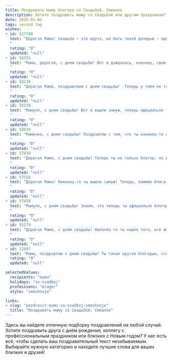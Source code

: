 ```yaml
---
title: Поздравить маму блогера со Свадьбой. Смешное
description: Хотите поздравить маму со Свадьбой или другим праздником? Наш ИИ создаст незабываемое поздравление, а вы обязательно выделитесь среди других.  
date: 2025-01-02
tags: second tag
wishes:
- id: 127708
  text: "Дорогая Мама! Свадьба – это круто, но быть твоей дочерью – ещё круче!  Надеюсь, твой блогерский опыт поможет тебе ловко управлять семейным бюджетом и создавать шедевры не только в ленте Инстаграма, но и на кухне!  Желаю вам с (имя супруга) океана счастья, горы любви и чтобы свадебный торт был настолько вкусным, что все лайки Инстаграма покажутся вам мелочью!  Счастья вам, родная!
  "
  rating: "0"
  updated: "null"
- id: 58355
  text: "Мама, дорогая, с днем свадьбы! Вот и дождалась, наконец, свою персональную блогершу, которая будет делиться с миром твоей мудростью и рецептами!  🥂🎉  😄
  "
  rating: "0"
  updated: "null"
- id: 58238
  text: "Дорогая Мама, поздравляем с днем свадьбы!  Теперь у тебя не только миллионы подписчиков, но и постоянный спутник жизни, который будет терпеть твои селфи и спонтанные эфиры! 😂🥰 Желаем вам яркой семейной жизни, полных блога лайков и, конечно же, много-много счастья! 🥂💋
  "
  rating: "0"
  updated: "null"
- id: 58138
  text: "Мамуля, с днем свадьбы! Вот и вышли замуж, теперь официально - блогер в замужестве! Пусть ваш блог пополняется только счастливыми историями, а алгоритмы Instagram  всегда благоволят к вашим постам! 🥳🥂
  "
  rating: "0"
  updated: "null"
- id: 58038
  text: "Мамочка, с днем свадьбы! Поздравляю с тем, что ты наконец-то нашла того, кто будет терпеть твои бесконечные селфи и лайки на сторис! 😉 Пусть ваша семейная жизнь будет такой же яркой и захватывающей, как твои блогерские видео!
  "
  rating: "0"
  updated: "null"
- id: 57938
  text: "Дорогая Мама, с днем свадьбы! Теперь ты не только блогер, но и замужняя женщина! Надеюсь, муж не мешает тебе снимать крутые ролики, а твоя аудитория будет еще больше обожать твою семью! Желаем вам счастья, любви и, конечно, много лайков на ваших совместных фото! 🎉💕
  "
  rating: "0"
  updated: "null"
- id: 57558
  text: "Дорогая Мама! Наконец-то ты вышла замуж! Теперь, помимо блога, тебе предстоит вести еще одно шоу - семейную жизнь. Желаю тебе, чтобы лайки и репосты от мужа были не менее активными, чем от подписчиков, а комментарии - только позитивные, без троллинга!
  "
  rating: "0"
  updated: "null"
- id: 57458
  text: "Мамуля, с днем свадьбы! Знаем, что теперь ты официально блогер в сфере семейной жизни! Желаем, чтобы твой блог был наполнен только счастливыми моментами, красивыми сторис и лайками от милых подписчиков (в лице мужа, конечно). 😉
  "
  rating: "0"
  updated: "null"
- id: 55279
  text: "Дорогая Мама, с днем свадьбы! Наконец-то ты нашла того, кто вытерпел твои бесконечные селфи-сессии и стоически просматривал твои #sponsored посты! Желаем вам долгих лет счастливой жизни, полных лайков, комментариев и, конечно же, вкусных \"рекламных\" ужинов! 😉
  "
  rating: "0"
  updated: "null"
- id: 12067
  text: "Мама, поздравляю с днем свадьбы! Ты такая крутая блогерша, что даже свадьба у тебя на канале! Пусть твои ролики будут такими же яркими и успешными, как твоя любовь! И помни, если что-то пойдет не так, ты всегда сможешь отредактировать свою жизнь, как видео! С днем свадьбы, мам! Ты - моя суперзвезда!"
  rating: "0"
  updated: "null"

selectedValues:
  recipients: "mamu"
  holidays: "so-svadboj"
  professions: "bloger"
  style: "smeshnoje"

links:
- slug: "pozdravit-mamu-so-svadboj-smeshnoje"
  title: "Поздравить маму со Свадьбой. Смешное"
---
```


Здесь вы найдете отличную подборку поздравлений на любой случай.
Хотите поздравить друга с днём рождения, коллегу с профессиональным праздником или близких с Новым годом? У нас есть всё, чтобы сделать ваш поздравительный текст незабываемым. Выбирайте нужную категорию и находите лучшие слова для ваших близких и друзей!
